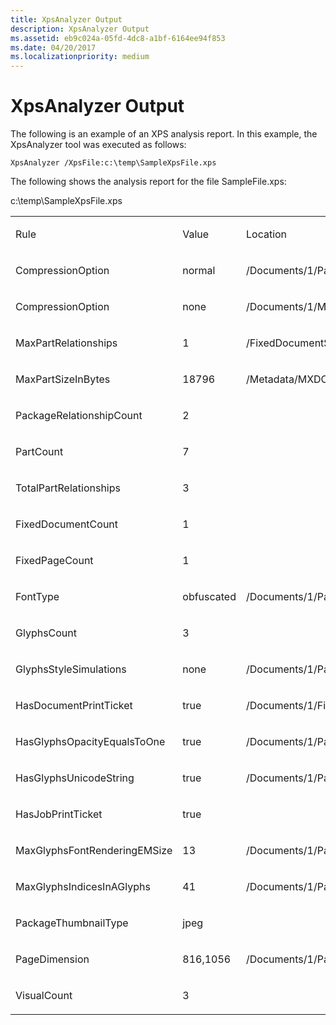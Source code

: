 ```yaml
---
title: XpsAnalyzer Output
description: XpsAnalyzer Output
ms.assetid: eb9c024a-05fd-4dc8-a1bf-6164ee94f853
ms.date: 04/20/2017
ms.localizationpriority: medium
---
```


# XpsAnalyzer Output


The following is an example of an XPS analysis report. In this example, the XpsAnalyzer tool was executed as follows:

```
XpsAnalyzer /XpsFile:c:\temp\SampleXpsFile.xps
```

The following shows the analysis report for the file SampleFile.xps:

c:\\temp\\SampleXpsFile.xps

<table>
<colgroup>
<col width="33%" />
<col width="33%" />
<col width="33%" />
</colgroup>
<tbody>
<tr class="odd">
<td align="left"><p>Rule</p></td>
<td align="left"><p>Value</p></td>
<td align="left"><p>Location</p></td>
</tr>
<tr class="even">
<td align="left"><p>CompressionOption</p></td>
<td align="left"><p>normal</p></td>
<td align="left"><p>/Documents/1/Pages/1.fpage</p></td>
</tr>
<tr class="odd">
<td align="left"><p>CompressionOption</p></td>
<td align="left"><p>none</p></td>
<td align="left"><p>/Documents/1/Metadata/Page1_Thumbnail.JPG</p></td>
</tr>
<tr class="even">
<td align="left"><p>MaxPartRelationships</p></td>
<td align="left"><p>1</p></td>
<td align="left"><p>/FixedDocumentSequence.fdseq</p></td>
</tr>
<tr class="odd">
<td align="left"><p>MaxPartSizeInBytes</p></td>
<td align="left"><p>18796</p></td>
<td align="left"><p>/Metadata/MXDC_Empty_PT.xml</p></td>
</tr>
<tr class="even">
<td align="left"><p>PackageRelationshipCount</p></td>
<td align="left"><p>2</p></td>
<td align="left"></td>
</tr>
<tr class="odd">
<td align="left"><p>PartCount</p></td>
<td align="left"><p>7</p></td>
<td align="left"></td>
</tr>
<tr class="even">
<td align="left"><p>TotalPartRelationships</p></td>
<td align="left"><p>3</p></td>
<td align="left"></td>
</tr>
<tr class="odd">
<td align="left"><p>FixedDocumentCount</p></td>
<td align="left"><p>1</p></td>
<td align="left"></td>
</tr>
<tr class="even">
<td align="left"><p>FixedPageCount</p></td>
<td align="left"><p>1</p></td>
<td align="left"></td>
</tr>
<tr class="odd">
<td align="left"><p>FontType</p></td>
<td align="left"><p>obfuscated</p></td>
<td align="left"><p>/Documents/1/Pages/1.fpage</p></td>
</tr>
<tr class="even">
<td align="left"><p>GlyphsCount</p></td>
<td align="left"><p>3</p></td>
<td align="left"></td>
</tr>
<tr class="odd">
<td align="left"><p>GlyphsStyleSimulations</p></td>
<td align="left"><p>none</p></td>
<td align="left"><p>/Documents/1/Pages/1.fpage</p></td>
</tr>
<tr class="even">
<td align="left"><p>HasDocumentPrintTicket</p></td>
<td align="left"><p>true</p></td>
<td align="left"><p>/Documents/1/FixedDocument.fdoc</p></td>
</tr>
<tr class="odd">
<td align="left"><p>HasGlyphsOpacityEqualsToOne</p></td>
<td align="left"><p>true</p></td>
<td align="left"><p>/Documents/1/Pages/1.fpage</p></td>
</tr>
<tr class="even">
<td align="left"><p>HasGlyphsUnicodeString</p></td>
<td align="left"><p>true</p></td>
<td align="left"><p>/Documents/1/Pages/1.fpage</p></td>
</tr>
<tr class="odd">
<td align="left"><p>HasJobPrintTicket</p></td>
<td align="left"><p>true</p></td>
<td align="left"></td>
</tr>
<tr class="even">
<td align="left"><p>MaxGlyphsFontRenderingEMSize</p></td>
<td align="left"><p>13</p></td>
<td align="left"><p>/Documents/1/Pages/1.fpage</p></td>
</tr>
<tr class="odd">
<td align="left"><p>MaxGlyphsIndicesInAGlyphs</p></td>
<td align="left"><p>41</p></td>
<td align="left"><p>/Documents/1/Pages/1.fpage</p></td>
</tr>
<tr class="even">
<td align="left"><p>PackageThumbnailType</p></td>
<td align="left"><p>jpeg</p></td>
<td align="left"></td>
</tr>
<tr class="odd">
<td align="left"><p>PageDimension</p></td>
<td align="left"><p>816,1056</p></td>
<td align="left"><p>/Documents/1/Pages/1.fpage</p></td>
</tr>
<tr class="even">
<td align="left"><p>VisualCount</p></td>
<td align="left"><p>3</p></td>
<td align="left"></td>
</tr>
</tbody>
</table>

 

 

 





